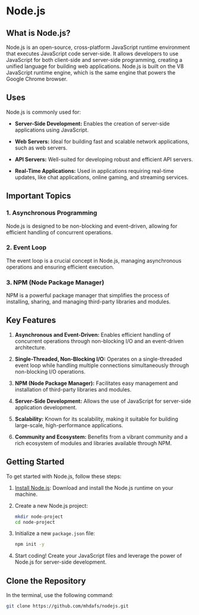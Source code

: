 # Node.js

## What is Node.js?

Node.js is an open-source, cross-platform JavaScript runtime environment that executes JavaScript code server-side. It allows developers to use JavaScript for both client-side and server-side programming, creating a unified language for building web applications. Node.js is built on the V8 JavaScript runtime engine, which is the same engine that powers the Google Chrome browser.

## Uses

Node.js is commonly used for:

- **Server-Side Development:** Enables the creation of server-side applications using JavaScript.
  
- **Web Servers:** Ideal for building fast and scalable network applications, such as web servers.

- **API Servers:** Well-suited for developing robust and efficient API servers.

- **Real-Time Applications:** Used in applications requiring real-time updates, like chat applications, online gaming, and streaming services.

## Important Topics

### 1. Asynchronous Programming

Node.js is designed to be non-blocking and event-driven, allowing for efficient handling of concurrent operations.

### 2. Event Loop

The event loop is a crucial concept in Node.js, managing asynchronous operations and ensuring efficient execution.

### 3. NPM (Node Package Manager)

NPM is a powerful package manager that simplifies the process of installing, sharing, and managing third-party libraries and modules.

## Key Features

1. **Asynchronous and Event-Driven:** Enables efficient handling of concurrent operations through non-blocking I/O and an event-driven architecture.

2. **Single-Threaded, Non-Blocking I/O:** Operates on a single-threaded event loop while handling multiple connections simultaneously through non-blocking I/O operations.

3. **NPM (Node Package Manager):** Facilitates easy management and installation of third-party libraries and modules.

4. **Server-Side Development:** Allows the use of JavaScript for server-side application development.

5. **Scalability:** Known for its scalability, making it suitable for building large-scale, high-performance applications.

6. **Community and Ecosystem:** Benefits from a vibrant community and a rich ecosystem of modules and libraries available through NPM.

## Getting Started

To get started with Node.js, follow these steps:

1. [Install Node.js](https://nodejs.org/): Download and install the Node.js runtime on your machine.

2. Create a new Node.js project:

    ```bash
    mkdir node-project
    cd node-project
    ```

3. Initialize a new `package.json` file:

    ```bash
    npm init -y
    ```

4. Start coding! Create your JavaScript files and leverage the power of Node.js for server-side development.

## Clone the Repository

In the terminal, use the following command:

```bash
git clone https://github.com/mhdafs/nodejs.git
```
